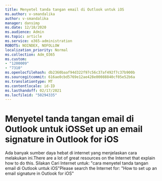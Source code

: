 ```yaml
---
title: Menyetel tanda tangan email di Outlook untuk iOS
ms.author: v-smandalika
author: v-smandalika
manager: dansimp
ms.date: 12/18/2020
ms.audience: Admin
ms.topic: article
ms.service: o365-administration
ROBOTS: NOINDEX, NOFOLLOW
localization_priority: Normal
ms.collection: Adm_O365
ms.custom:
- "1200009"
- "7310"
ms.openlocfilehash: db2360baaf94d322f97c56c37af492f7c37b900b
ms.sourcegitcommit: 616ae0cbd5769e12ae428e00088840cf05e52b6a
ms.translationtype: MT
ms.contentlocale: id-ID
ms.lasthandoff: 02/17/2021
ms.locfileid: "50294335"
---
```

# <a name="set-up-an-email-signature-in-outlook-for-ios"></a><span data-ttu-id="97977-102">Menyetel tanda tangan email di Outlook untuk iOS</span><span class="sxs-lookup"><span data-stu-id="97977-102">Set up an email signature in Outlook for iOS</span></span>

<span data-ttu-id="97977-103">Ada banyak sumber daya hebat di internet yang menjelaskan cara melakukan ini.</span><span class="sxs-lookup"><span data-stu-id="97977-103">There are a lot of great resources on the Internet that explain how to do this.</span></span> <span data-ttu-id="97977-104">Silakan Cari Internet untuk: "cara menyetel tanda tangan email di Outlook untuk iOS"</span><span class="sxs-lookup"><span data-stu-id="97977-104">Please search the Internet for: "How to set up an email signature in Outlook for iOS"</span></span>